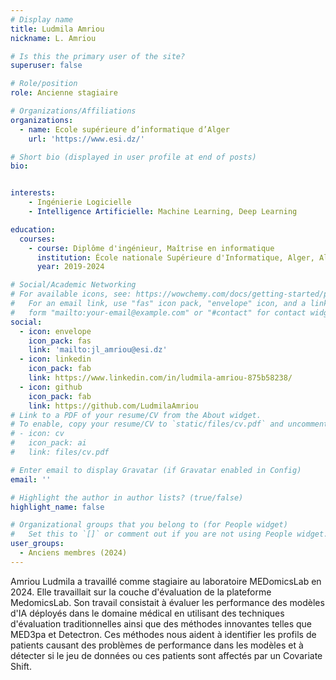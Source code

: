 ```yaml
---
# Display name
title: Ludmila Amriou
nickname: L. Amriou

# Is this the primary user of the site?
superuser: false

# Role/position
role: Ancienne stagiaire

# Organizations/Affiliations
organizations:
  - name: Ecole supérieure d’informatique d’Alger
    url: 'https://www.esi.dz/'

# Short bio (displayed in user profile at end of posts)
bio: 


interests:
    - Ingénierie Logicielle
    - Intelligence Artificielle: Machine Learning, Deep Learning

education:
  courses:
    - course: Diplôme d'ingénieur, Maîtrise en informatique
      institution: École nationale Supérieure d'Informatique, Alger, Algérie
      year: 2019-2024

# Social/Academic Networking
# For available icons, see: https://wowchemy.com/docs/getting-started/page-builder/#icons
#   For an email link, use "fas" icon pack, "envelope" icon, and a link in the
#   form "mailto:your-email@example.com" or "#contact" for contact widget.
social:
  - icon: envelope
    icon_pack: fas
    link: 'mailto:jl_amriou@esi.dz'
  - icon: linkedin
    icon_pack: fab
    link: https://www.linkedin.com/in/ludmila-amriou-875b58238/
  - icon: github
    icon_pack: fab
    link: https://github.com/LudmilaAmriou
# Link to a PDF of your resume/CV from the About widget.
# To enable, copy your resume/CV to `static/files/cv.pdf` and uncomment the lines below.
# - icon: cv
#   icon_pack: ai
#   link: files/cv.pdf

# Enter email to display Gravatar (if Gravatar enabled in Config)
email: ''

# Highlight the author in author lists? (true/false)
highlight_name: false

# Organizational groups that you belong to (for People widget)
#   Set this to `[]` or comment out if you are not using People widget.
user_groups:
  - Anciens membres (2024)
---
```


Amriou Ludmila a travaillé comme stagiaire au laboratoire MEDomicsLab en 2024. Elle travaillait sur la couche d'évaluation de la plateforme MedomicsLab.
Son travail consistait à évaluer les performance des modèles d'IA déployés dans le domaine médical en utilisant des techniques d'évaluation traditionnelles ainsi que des méthodes innovantes telles que MED3pa et Detectron. Ces méthodes nous aident à identifier les profils de patients causant des problèmes de performance dans les modèles et à détecter si le jeu de données ou ces patients sont affectés par un Covariate Shift.
